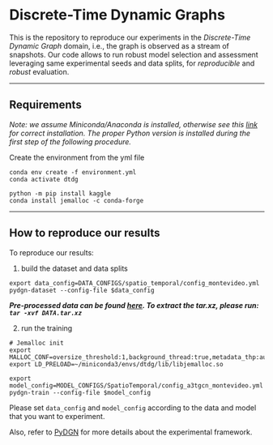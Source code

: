 # Discrete-Time Dynamic Graphs
This is the repository to reproduce our experiments in the *Discrete-Time Dynamic Graph* domain, i.e., the graph is observed as a stream of snapshots. Our code allows to run robust model selection and assessment leveraging same experimental seeds and data splits, for *reproducible* and *robust* evaluation.


---

## Requirements
_Note: we assume Miniconda/Anaconda is installed, otherwise see this [link](https://docs.conda.io/projects/conda/en/latest/user-guide/install/download.html) for correct installation. The proper Python version is installed during the first step of the following procedure._

Create the environment from the yml file
``` 
conda env create -f environment.yml
conda activate dtdg 

python -m pip install kaggle
conda install jemalloc -c conda-forge
```

---

## How to reproduce our results
To reproduce our results:

1) build the dataset and data splits
```
export data_config=DATA_CONFIGS/spatio_temporal/config_montevideo.yml
pydgn-dataset --config-file $data_config
```
***Pre-processed data can be found [here](https://www.dropbox.com/scl/fi/4dx1eqkmu5b3v899rypw8/DATA.tar.xz?rlkey=1hop1l09pmk3o37tygd2gdxqt&dl=0). To extract the tar.xz, please run: ```tar -xvf DATA.tar.xz```***

2) run the training
```
# Jemalloc init
export MALLOC_CONF=oversize_threshold:1,background_thread:true,metadata_thp:auto,dirty_decay_ms:9000000000,muzzy_decay_ms:9000000000
export LD_PRELOAD=~/miniconda3/envs/dtdg/lib/libjemalloc.so

export model_config=MODEL_CONFIGS/SpatioTemporal/config_a3tgcn_montevideo.yml
pydgn-train --config-file $model_config
```

Please set ``data_config`` and ``model_config`` according to the data and model that you want to experiment.

Also, refer to [PyDGN](https://github.com/diningphil/PyDGN) for more details about the experimental framework.
